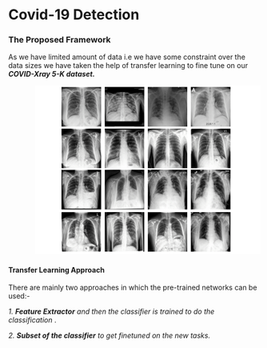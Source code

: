 <h1>Covid-19 Detection</h1>
<h3>The Proposed Framework</h3>
<p>As we have limited amount of data i.e we have some constraint over the data sizes we have taken the help of transfer learning to fine tune on our <b><i>COVID-Xray 5-K dataset.</i></b></p>
<p align="right">
  <img src="https://github.com/Nilotpal1998/Computer-Vision/blob/main/Covid_19_Detection/images/Sample-images-from-COVID-Xray-5k-dataset-The-images-in-the-first-row-show-4-COVID-19.png" width="450" title="COVID-Xray 5-K dataset",alt="Lung Radiograms">
</p>
<h4>Transfer Learning Approach</h4>
<p>There are mainly two approaches in which the pre-trained networks can be used:-</p>
<p><i>1. <b>Feature Extractor</b> and then the classifier is trained to do the classification</i> .</p>
<p><i>2. <b>Subset of the classifier</b> to get finetuned on the new tasks.</i><p>
